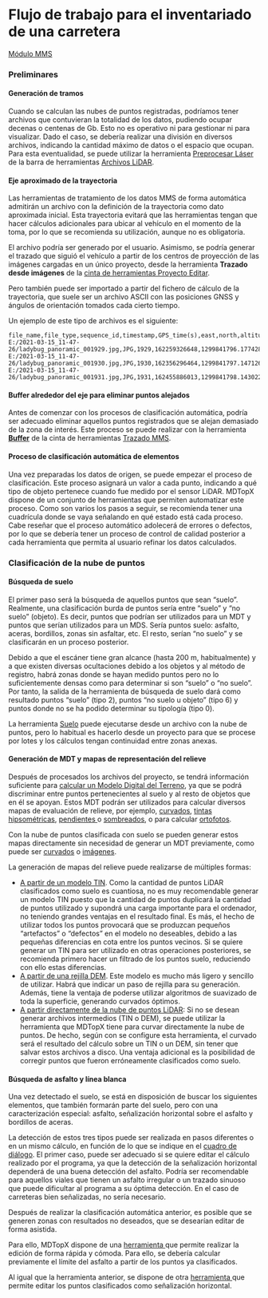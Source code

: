 # Flujo de trabajo para el inventariado de una carretera

[Módulo MMS](./)

### Preliminares

#### Generación de tramos

Cuando se calculan las nubes de puntos registradas, podríamos tener archivos que contuvieran la totalidad de los datos, pudiendo ocupar decenas o centenas de Gb. Esto no es operativo ni para gestionar ni para visualizar. Dado el caso, se debería realizar una división en diversos archivos, indicando la cantidad máximo de datos o el espacio que ocupan. Para esta eventualidad, se puede utilizar la herramienta [Preprocesar Láser](../modulo-laser/vista/preprocesar.md) de la barra de herramientas [Archivos LiDAR](../fichas-de-herramientas/ficha-de-herramientas-archivos-lidar/).

#### Eje aproximado de la trayectoria

Las herramientas de tratamiento de los datos MMS de forma automática admitirán un archivo con la definición de la trayectoria como dato aproximada inicial. Esta trayectoria evitará que las herramientas tengan que hacer cálculos adicionales para ubicar al vehículo en el momento de la toma, por lo que se recomienda su utilización, aunque no es obligatoria.

El archivo podría ser generado por el usuario. Asimismo, se podría generar el trazado que siguió el vehículo a partir de los centros de proyección de las imágenes cargadas en un único proyecto, desde la herramienta **Trazado desde imágenes** de la [cinta de herramientas Proyecto Editar](../fichas-de-herramientas/ficha-de-herramientas-proyecto/editar-proyecto.md).

Pero también puede ser importado a partir del fichero de cálculo de la trayectoria, que suele ser un archivo ASCII con las posiciones GNSS y ángulos de orientación tomados cada cierto tiempo.

Un ejemplo de este tipo de archivos es el siguiente:

```text
file_name,file_type,sequence_id,timestamp,GPS_time(s),east,north,altitude,attitude(x)=roll,attitude(y)=pitch,attitude(z)=pan,frame_id
E:/2021-03-15_11-47-26/ladybug_panoramic_001929.jpg,JPG,1929,162259326648,1299841796.17742848,596126.402298610075,3121341.12428526115,51.4542347844690084,177.971166137430686,2.05551927384272703,-93.0967238715002026,3791
E:/2021-03-15_11-47-26/ladybug_panoramic_001930.jpg,JPG,1930,162356296464,1299841797.14712691,596131.650464848964,3121341.97523138579,51.2559816902503371,177.033894729433285,0.378351863176165426,-113.457547588796572,3792
E:/2021-03-15_11-47-26/ladybug_panoramic_001931.jpg,JPG,1931,162455886013,1299841798.14302278,596136.238556805649,3121344.82461331319,51.1919172378256917,176.771113624685285,-0.33364872741620677,-137.619259427909441,3793
```

#### Buffer alrededor del eje para eliminar puntos alejados

Antes de comenzar con los procesos de clasificación automática, podría ser adecuado eliminar aquellos puntos registrados que se alejan demasiado de la zona de interés. Este proceso se puede realizar con la herramienta [**Buffer**](trazado/buffer-en-datos-mms.md) de la cinta de herramientas [Trazado MMS](trazado/).

#### Proceso de clasificación automática de elementos

Una vez preparadas los datos de origen, se puede empezar el proceso de clasificación. Este proceso asignará un valor a cada punto, indicando a qué tipo de objeto pertenece cuando fue medido por el sensor LiDAR. MDTopX dispone de un conjunto de herramientas que permiten automatizar este proceso. Como son varios los pasos a seguir, se recomienda tener una cuadrícula donde se vaya señalando en qué estado está cada proceso. Cabe reseñar que el proceso automático adolecerá de errores o defectos, por lo que se debería tener un proceso de control de calidad posterior a cada herramienta que permita al usuario refinar los datos calculados.

### Clasificación de la nube de puntos

#### Búsqueda de suelo

El primer paso será la búsqueda de aquellos puntos que sean “suelo”. Realmente, una clasificación burda de puntos sería entre “suelo” y “no suelo” \(objeto\). Es decir, puntos que podrían ser utilizados para un MDT y puntos que serían utilizados para un MDS. Sería puntos suelo: asfalto, aceras, bordillos, zonas sin asfaltar, etc. El resto, serían “no suelo” y se clasificarán en un proceso posterior.

Debido a que el escáner tiene gran alcance \(hasta 200 m, habitualmente\) y a que existen diversas ocultaciones debido a los objetos y al método de registro, habrá zonas donde se hayan medido puntos pero no lo suficientemente densas como para determinar si son “suelo” o “no suelo”. Por tanto, la salida de la herramienta de búsqueda de suelo dará como resultado puntos “suelo” \(tipo 2\), puntos “no suelo u objeto” \(tipo 6\) y puntos donde no se ha podido determinar su tipología \(tipo 0\).

La herramienta [Suelo](trazado/clasificar-suelo-de-trazado.md) puede ejecutarse desde un archivo con la nube de puntos, pero lo habitual es hacerlo desde un proyecto para que se procese por lotes y los cálculos tengan continuidad entre zonas anexas.

#### Generación de MDT y mapas de representación del relieve

Después de procesados los archivos del proyecto, se tendrá información suficiente para [calcular un Modelo Digital del Terreno](../modulo-laser/obtener-modelo-digital/triangulacion-2d.md), ya que se podrá discriminar entre puntos pertenecientes al suelo y al resto de objetos que en él se apoyan. Estos MDT podrán ser utilizados para calcular diversos mapas de evaluación de relieve, por ejemplo, [curvados](../como.../como-curvado.md), [tintas hipsométricas](../como.../como-mapa-de-tintas-hipsometricas.md), [pendientes ](../como.../como-mapa-de-pendientes.md)o [sombreados](../como.../como-sombreado.md), o para calcular [ortofotos](../modulo-ortofoto/).

Con la nube de puntos clasificada con suelo se pueden generar estos mapas directamente sin necesidad de generar un MDT previamente, como puede ser [curvados](../modulo-laser/generar/curvado-a-partir-de-lidar.md) o [imágenes](../modulo-laser/generar/generar-imagen.md).

La generación de mapas del relieve puede realizarse de múltiples formas:

* [A partir de un modelo TIN](../modulo-laser/obtener-modelo-digital/triangulacion-2d.md). Como la cantidad de puntos LiDAR clasificados como suelo es cuantiosa, no es muy recomendable generar un modelo TIN puesto que la cantidad de puntos duplicará la cantidad de puntos utilizado y supondrá una carga importante para el ordenador, no teniendo grandes ventajas en el resultado final. Es más, el hecho de utilizar todos los puntos provocará que se produzcan pequeños “artefactos” o “defectos” en el modelo no deseables, debido a las pequeñas diferencias en cota entre los puntos vecinos. Si se quiere generar un TIN para ser utilizado en otras operaciones posteriores, se recomienda primero hacer un filtrado de los puntos suelo, reduciendo con ello estas diferencias.
* [A partir de una rejilla DEM](../modulo-laser/generar/rejilla-a-partir-de-lidar.md). Este modelo es mucho más ligero y sencillo de utilizar. Habrá que indicar un paso de rejilla para su generación. Además, tiene la ventaja de poderse utilizar algoritmos de suavizado de toda la superficie, generando curvados óptimos.
* [A partir directamente de la nube de puntos LiDAR](../modulo-laser/generar/curvado-a-partir-de-lidar.md): Si no se desean generar archivos intermedios \(TIN o DEM\), se puede utilizar la herramienta que MDTopX tiene para curvar directamente la nube de puntos. De hecho, según con se configure esta herramienta, el curvado será el resultado del cálculo sobre un TIN o un DEM, sin tener que salvar estos archivos a disco. Una ventaja adicional es la posibilidad de corregir puntos que fueron erróneamente clasificados como suelo.

#### Búsqueda de asfalto y línea blanca

Una vez detectado el suelo, se está en disposición de buscar los siguientes elementos, que también formarán parte del suelo, pero con una caracterización especial: asfalto, señalización horizontal sobre el asfalto y bordillos de aceras.

La detección de estos tres tipos puede ser realizada en pasos diferentes o en un mismo cálculo, en función de lo que se indique en el [cuadro de diálogo](trazado/clasificar-lineas-de-vial.md). El primer caso, puede ser adecuado si se quiere editar el cálculo realizado por el programa, ya que la detección de la señalización horizontal dependerá de una buena detección del asfalto. Podría ser recomendable para aquellos viales que tienen un asfalto irregular o un trazado sinuoso que puede dificultar al programa a su óptima detección. En el caso de carreteras bien señalizadas, no sería necesario.

Después de realizar la clasificación automática anterior, es posible que se generen zonas con resultados no deseados, que se desearían editar de forma asistida.

Para ello, MDTopX dispone de una [herramienta ](editar-objetos/calcular-limite-de-asfalto.md)que permite realizar la edición de forma rápida y cómoda. Para ello, se debería calcular previamente el límite del asfalto a partir de los puntos ya clasificados.

Al igual que la herramienta anterior, se dispone de otra [herramienta ](editar-objetos/calcular-lineas-de-vial.md)que permite editar los puntos clasificados como señalización horizontal. 

